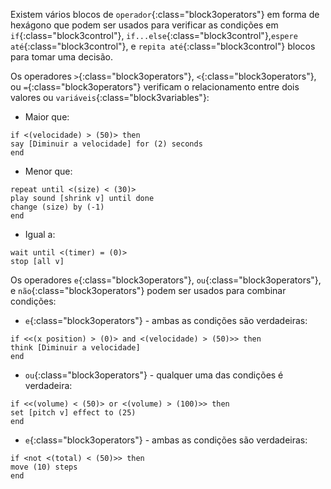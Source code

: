 Existem vários blocos de `operador`{:class="block3operators"} em forma de hexágono que podem ser usados para verificar as condições em `if`{:class="block3control"}, `if...else`{:class="block3control"},`espere até`{:class="block3control"}, e `repita até`{:class="block3control"} blocos para tomar uma decisão.

Os operadores `>`{:class="block3operators"}, `<`{:class="block3operators"}, ou `=`{:class="block3operators"} verificam o relacionamento entre dois valores ou `variáveis`{:class="block3variables"}:

+ Maior que:

```blocks3
if <(velocidade) > (50)> then
say [Diminuir a velocidade] for (2) seconds
end
```
+ Menor que:

```blocks3
repeat until <(size) < (30)>
play sound [shrink v] until done
change (size) by (-1)
end
```
+ Igual a:

```blocks3
wait until <(timer) = (0)>
stop [all v]
```

Os operadores `e`{:class="block3operators"}, `ou`{:class="block3operators"}, e `não`{:class="block3operators"} podem ser usados para combinar condições:

+ `e`{:class="block3operators"} - ambas as condições são verdadeiras:

```blocks3
if <<(x position) > (0)> and <(velocidade) > (50)>> then
think [Diminuir a velocidade]  
end
```

+ `ou`{:class="block3operators"} - qualquer uma das condições é verdadeira:

```blocks3
if <<(volume) < (50)> or <(volume) > (100)>> then
set [pitch v] effect to (25)
end
```

+ `e`{:class="block3operators"} - ambas as condições são verdadeiras:

```blocks3
if <not <(total) < (50)>> then
move (10) steps
end
```


